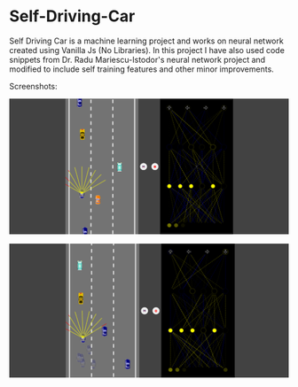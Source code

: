 # Self-Driving-Car

Self Driving Car is a machine learning project and works on neural network created using Vanilla Js (No Libraries). 
In this project I have also used code snippets from Dr. Radu Mariescu-Istodor's neural network project and modified to include self training features and other minor improvements.

Screenshots:

![Self Driving Car Js](/self%20driving.png?raw=true "Self Driving Car JS")

![Self Driving Car Js](/self%20driving%202.png?raw=true "Self Driving Car JS")

